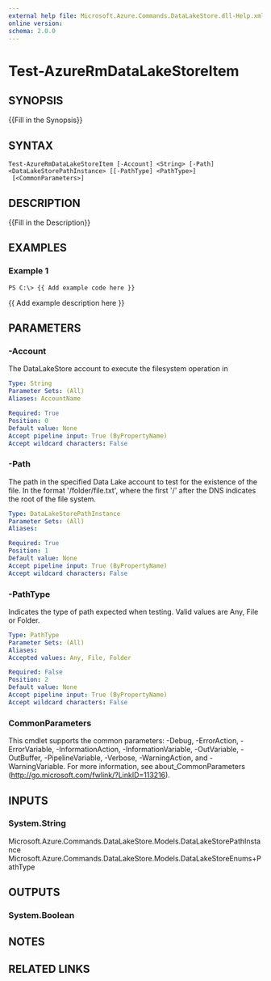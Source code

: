 ```yaml
---
external help file: Microsoft.Azure.Commands.DataLakeStore.dll-Help.xml
online version: 
schema: 2.0.0
---
```


# Test-AzureRmDataLakeStoreItem

## SYNOPSIS
{{Fill in the Synopsis}}

## SYNTAX

```
Test-AzureRmDataLakeStoreItem [-Account] <String> [-Path] <DataLakeStorePathInstance> [[-PathType] <PathType>]
 [<CommonParameters>]
```

## DESCRIPTION
{{Fill in the Description}}

## EXAMPLES

### Example 1
```
PS C:\> {{ Add example code here }}
```

{{ Add example description here }}

## PARAMETERS

### -Account
The DataLakeStore account to execute the filesystem operation in

```yaml
Type: String
Parameter Sets: (All)
Aliases: AccountName

Required: True
Position: 0
Default value: None
Accept pipeline input: True (ByPropertyName)
Accept wildcard characters: False
```

### -Path
The path in the specified Data Lake account to test for the existence of the file.
In the format '/folder/file.txt', where the first '/' after the DNS indicates the root of the file system.

```yaml
Type: DataLakeStorePathInstance
Parameter Sets: (All)
Aliases: 

Required: True
Position: 1
Default value: None
Accept pipeline input: True (ByPropertyName)
Accept wildcard characters: False
```

### -PathType
Indicates the type of path expected when testing.
Valid values are Any, File or Folder.

```yaml
Type: PathType
Parameter Sets: (All)
Aliases: 
Accepted values: Any, File, Folder

Required: False
Position: 2
Default value: None
Accept pipeline input: True (ByPropertyName)
Accept wildcard characters: False
```

### CommonParameters
This cmdlet supports the common parameters: -Debug, -ErrorAction, -ErrorVariable, -InformationAction, -InformationVariable, -OutVariable, -OutBuffer, -PipelineVariable, -Verbose, -WarningAction, and -WarningVariable. For more information, see about_CommonParameters (<http://go.microsoft.com/fwlink/?LinkID=113216>).

## INPUTS

### System.String
Microsoft.Azure.Commands.DataLakeStore.Models.DataLakeStorePathInstance
Microsoft.Azure.Commands.DataLakeStore.Models.DataLakeStoreEnums+PathType

## OUTPUTS

### System.Boolean

## NOTES

## RELATED LINKS

